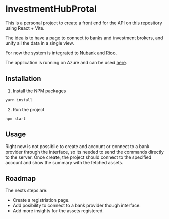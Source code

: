 # InvestmentHubProtal

This is a personal project to create a front end for the API on [this repository](https://github.com/VictorBalbo/InvestmentHubServer) using React + Vite.

The idea is to have a page to connect to banks and investment brokers, and unify all the data in a single view.

For now the system is integrated to [Nubank](https://app.nubank.com.br/) and [Rico](https://www.rico.com.vc/login/).

The application is running on Azure and can be used [here](https://investmenthub.azurewebsites.net/).

## Installation

1. Install the NPM packages

```bash
yarn install
```

2. Run the project

```bash
npm start
```

## Usage
Right now is not possibile to create and account or connect to a bank provider through the interface, so its needed to send the commands directly to the server.
Once create, the project should connect to the specified account and show the summary with the fetched assets.

## Roadmap
The nexts steps are:
* Create a registriation page.
* Add posibility to connect to a bank provider though interface.
* Add more insights for the assets registered.
